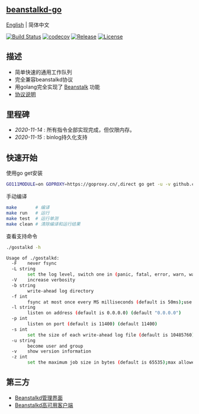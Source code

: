 ## [beanstalkd-go](https://github.com/gostalk/gostalkd)

[English](readme-en.md) | 简体中文

[![Build Status](https://travis-ci.org/gostalk/gostalkd.svg?branch=main)](https://travis-ci.org/gostalk/gostalkd.svg?branch=main)
[![codecov](https://codecov.io/gh/sjatsh/beanstalkd-go/branch/main/graph/badge.svg)](https://codecov.io/gh/gostalk/gostalkd)
[![Release](https://img.shields.io/github/release/gostalk/gostalkd.svg?label=Release)](https://github.com/gostalk/gostalkd/releases)
[![License](https://img.shields.io/github/license/gostalk/gostalkd)](https://github.com/gostalk/gostalkd)

## 描述

- 简单快速的通用工作队列
- 完全兼容beanstalkd协议
- 用golang完全实现了 [Beanstalk](https://github.com/beanstalkd/beanstalkd) 功能
- [协议说明](doc/protocol.zh-CN.md)

## 里程碑

- *2020-11-14* : 所有指令全部实现完成，但仅限内存。
- *2020-11-15* : binlog持久化支持

## 快速开始

使用go get安装

```bash
GO111MODULE=on GOPROXY=https://goproxy.cn/,direct go get -u -v github.com/gostalk/gostalkd
```

手动编译

```bash
make       # 编译
make run   # 运行
make test  # 运行单测
make clean # 清除编译和运行结果
```

查看支持命令

```bash
./gostalkd -h
```

```bash
Usage of ./gostalkd:
  -F    never fsync
  -L string
        set the log level, switch one in (panic, fatal, error, warn, waring, info, debug, trace) (default "warn")
  -V    increase verbosity
  -b string
        write-ahead log directory
  -f int
        fsync at most once every MS milliseconds (default is 50ms);use -f0 for "always fsync" (default 50)
  -l string
        listen on address (default is 0.0.0.0) (default "0.0.0.0")
  -p int
        listen on port (default is 11400) (default 11400)
  -s int
        set the size of each write-ahead log file (default is 10485760);will be rounded up to a multiple of 4096 bytes (default 10485760)
  -u string
        become user and group
  -v    show version information
  -z int
        set the maximum job size in bytes (default is 65535);max allowed is 1073741824 bytes (default 65535)
```

## 第三方

- [Beanstalkd管理界面](https://github.com/xuri/aurora)
- [Beanstalkd高可用客户端](https://github.com/tal-tech/go-queue) 